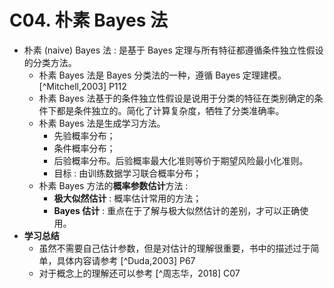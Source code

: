 # C04. 朴素 Bayes 法

-   朴素 (naive) Bayes 法 : 是基于 Bayes 定理与所有特征都遵循条件独立性假设的分类方法。
    -   朴素 Bayes 法是 Bayes 分类法的一种，遵循 Bayes 定理建模。[^Mitchell,2003] P112
    -   朴素 Bayes 法基于的条件独立性假设是说用于分类的特征在类别确定的条件下都是条件独立的。简化了计算复杂度，牺牲了分类准确率。
    -   朴素 Bayes 法是生成学习方法。
        -   先验概率分布；
        -   条件概率分布；
        -   后验概率分布。后验概率最大化准则等价于期望风险最小化准则。
        -   目标 : 由训练数据学习联合概率分布；
    -   朴素 Bayes 方法的**概率参数估计**方法 :
        -   **极大似然估计** : 概率估计常用的方法；
        -   **Bayes 估计** : 重点在于了解与极大似然估计的差别，才可以正确使用。
-   **学习总结**
    -   虽然不需要自己估计参数，但是对估计的理解很重要，书中的描述过于简单，具体内容请参考 [^Duda,2003] P67
    -   对于概念上的理解还可以参考 [^周志华，2018] C07
